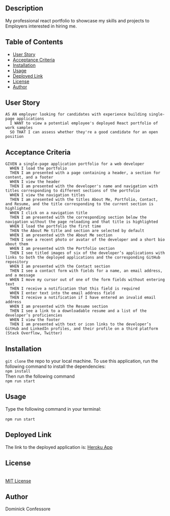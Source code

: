## Description
  My professional react portfolio to showcase my skills and projects to Employers interested in hiring me.

  ## Table of Contents
  * [User Story](#user-story)
  * [Acceptance Criteria](#acceptance-criteria)
  * [Installation](#installation)
  * [Usage](#usage)
  * [Deployed Link](#deployed-link)
  * [License](#license)
  * [Author](#author)

  ## User Story
  ```
  AS AN employer looking for candidates with experience building single-page applications
    I WANT to view a potential employee's deployed React portfolio of work samples
    SO THAT I can assess whether they're a good candidate for an open position
  ```
  ## Acceptance Criteria
  ```
  GIVEN a single-page application portfolio for a web developer
    WHEN I load the portfolio
    THEN I am presented with a page containing a header, a section for content, and a footer
    WHEN I view the header
    THEN I am presented with the developer's name and navigation with titles corresponding to different sections of the portfolio
    WHEN I view the navigation titles
    THEN I am presented with the titles About Me, Portfolio, Contact, and Resume, and the title corresponding to the current section is highlighted
    WHEN I click on a navigation title
    THEN I am presented with the corresponding section below the navigation without the page reloading and that title is highlighted
    WHEN I load the portfolio the first time
    THEN the About Me title and section are selected by default
    WHEN I am presented with the About Me section
    THEN I see a recent photo or avatar of the developer and a short bio about them
    WHEN I am presented with the Portfolio section
    THEN I see titled images of six of the developer’s applications with links to both the deployed applications and the corresponding GitHub repository
    WHEN I am presented with the Contact section
    THEN I see a contact form with fields for a name, an email address, and a message
    WHEN I move my cursor out of one of the form fields without entering text
    THEN I receive a notification that this field is required
    WHEN I enter text into the email address field
    THEN I receive a notification if I have entered an invalid email address
    WHEN I am presented with the Resume section
    THEN I see a link to a downloadable resume and a list of the developer’s proficiencies
    WHEN I view the footer
    THEN I am presented with text or icon links to the developer’s GitHub and LinkedIn profiles, and their profile on a third platform (Stack Overflow, Twitter) 
  ```

  ## Installation
  `git clone` the repo to your local machine. To use this application, run the following command to install the dependencies: 
  <br/>`npm install` 
  <br/>
  Then run the following command 
  <br/>`npm run start`

  ## Usage
  Type the following command in your terminal:	
  <br />`npm run start`	

  ## Deployed Link
  The link to the deployed application is: [Heroku App](https://react-resume-284ecf2302ce.herokuapp.com/)

  ## License
  <br />[MIT License](https://opensource.org/licenses/MIT)<br/>


## Author
Dominick Confessore